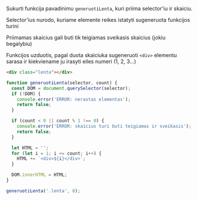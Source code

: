 Sukurti funkcija pavadinimu `generuotiLenta`, kuri priima selector'iu ir skaiciu.

Selector'ius nurodo, kuriame elemente reikes istatyti sugeneruota funkcijos turini

Priimamas skaicius gali buti tik teigiamas sveikasis skaicius (jokiu begalybiu)

Funkcijos uzduotis, pagal duota skaiciuka sugeneruoti `<div>` elementu sarasa ir kiekviename ju irasyti eiles numeri (1, 2, 3...)

```html
<div class="lenta"></div>
```

```js
function generuotiLenta(selector, count) {
  const DOM = document.querySelector(selector);
  if (!DOM) {
    console.error('ERROR: nerastas elementas');
    return false;
  }

  if (count < 0 || count % 1 !== 0) {
    console.error('ERROR: skaicius turi buti teigiamas ir sveikasis');
    return false;
  }

  let HTML = '';
  for (let i = 1; i <= count; i++) {
    HTML += `<div>${i}</div>`;
  }

  DOM.innerHTML = HTML;
}

generuotiLenta('.lenta', 8);
```
